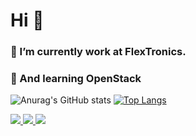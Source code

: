 # Hi  👋
### 🔭 I’m currently work at FlexTronics.
### 🌱 And learning OpenStack


![Anurag's GitHub stats](https://github-readme-stats.vercel.app/api?username=lucasmoliveira059&show_icons=true&theme=synthwave)
[![Top Langs](https://github-readme-stats.vercel.app/api/top-langs/?username=lucasmoliveira059&layout=compact&theme=dracula)](https://github.com/lucasmoliveira059/github-readme-stats)

<div>	
  <a href= "https://gitlab.com/Lucasmoliveira059"> 
  <img src="https://img.shields.io/badge/GitLab-330F63?style=for-the-badge&logo=gitlab&logoColor=white"/> </a>
  <a href="https://www.linkedin.com/in/lucas-morais-de-oliveira-aa2771156/?locale=en_US">
  <img src="https://img.shields.io/badge/LinkedIn-0077B5?style=for-the-badge&logo=linkedin&logoColor=white" /> </a>
  <a href="lucasmoliveira059@gmail.com">
  <img src="https://img.shields.io/badge/Gmail-D14836?style=for-the-badge&logo=gmail&logoColor=white" /> </a>
  
</div>

